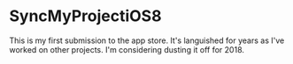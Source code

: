 # SyncMyProjectiOS8

This is my first submission to the app store. It's languished for years as I've worked on other projects. I'm considering dusting it off for 2018.

